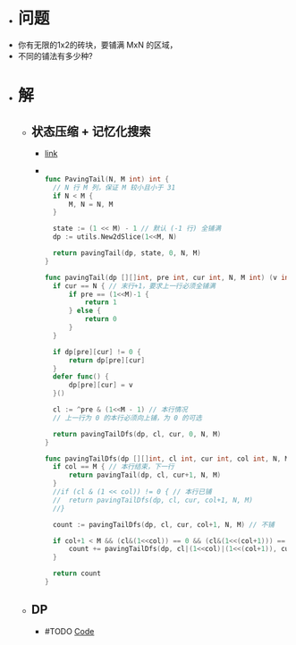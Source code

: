 - # 问题
- 你有无限的1x2的砖块，要铺满 MxN 的区域，
- 不同的铺法有多少种?
- # 解
	- ## 状态压缩 + 记忆化搜索
		- [link](https://github.com/singee-study/algorithm-go/blob/master/zuo-algorithm-2020/class44/03_paving_tail.go)
		- ```go
		  
		  func PavingTail(N, M int) int {
		  	// N 行 M 列，保证 M 较小且小于 31
		  	if N < M {
		  		M, N = N, M
		  	}
		  
		  	state := (1 << M) - 1 // 默认 (-1 行) 全铺满
		  	dp := utils.New2dSlice(1<<M, N)
		  
		  	return pavingTail(dp, state, 0, N, M)
		  }
		  
		  func pavingTail(dp [][]int, pre int, cur int, N, M int) (v int) {
		  	if cur == N { // 末行+1，要求上一行必须全铺满
		  		if pre == (1<<M)-1 {
		  			return 1
		  		} else {
		  			return 0
		  		}
		  	}
		  
		  	if dp[pre][cur] != 0 {
		  		return dp[pre][cur]
		  	}
		  	defer func() {
		  		dp[pre][cur] = v
		  	}()
		  
		  	cl := ^pre & (1<<M - 1) // 本行情况
		  	// 上一行为 0 的本行必须向上铺，为 0 的可选
		  
		  	return pavingTailDfs(dp, cl, cur, 0, N, M)
		  }
		  
		  func pavingTailDfs(dp [][]int, cl int, cur int, col int, N, M int) (v int) {
		  	if col == M { // 本行结束，下一行
		  		return pavingTail(dp, cl, cur+1, N, M)
		  	}
		  	//if (cl & (1 << col)) != 0 { // 本行已铺
		  	//	return pavingTailDfs(dp, cl, cur, col+1, N, M)
		  	//}
		  
		  	count := pavingTailDfs(dp, cl, cur, col+1, N, M) // 不铺
		  
		  	if col+1 < M && (cl&(1<<col)) == 0 && (cl&(1<<(col+1))) == 0 { // 可以铺
		  		count += pavingTailDfs(dp, cl|(1<<col)|(1<<(col+1)), cur, col+2, N, M)
		  	}
		  
		  	return count
		  }
		  ```
	- ## DP
		- #TODO [Code](https://github.com/algorithmzuo/algorithmbasic2020/blob/master/src/class43/Code03_PavingTile.java#L158)